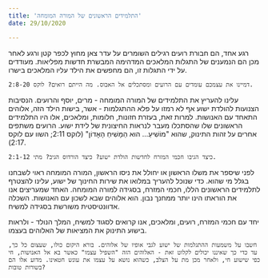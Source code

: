 ```yaml
---
title: 'התלמידים הראשונים של המורה המומחה'
date: 29/10/2020

---
```


רגע אחד, הם חבורת רועים רגילים השומרים על עדר צאן מחוץ לכפר קטן ורגע לאחר מכן הם הנמענים של התגלות המלאכים המדהימה המבשרת חדשות מפליאות. מעודדים על ידי התגלות זו, הם מחפשים את הילד עליו המלאכים בישרו.

`דמיינו את עצמכם עומדים עם הרועים ומסתכלים אל האבוס. מה הייתם רואים? לוקס 2:8-20.`

עלינו להעריץ את התלמידים של המורה המומחה - מרים, יוסף והרועים. הנסיבות הצנועות להולדת ישוע אף לא רמזו על פלא ההתגלמות - אשר, בישות הילד הזה, אלוהים התאחד עם האנושות. למרות זאת, בעזרת חזונות, חלומות, ומלאכים, אלו היו התלמידים הראשונים שלו שהסתכלו מעבר לנראות החיצונית של לידת ישוע. הרועים משתפים אחרים על זהות התינוק, שהוא "מוֹשִׁיעַ… הוּא הַמָּשִׁיחַ הָאָדוֹן" (לוקס 2:11; השוו עם לוקס 2:17).

`כיצד הגיבו חכמי המזרח לחדשות הולדת ישוע? כיצד הורדוס הגיב? מתי 2:1-12.`

לפני שיספר את משלו הראשון או יחולל את ניסו הראשון, המורה המומחה ראוי לשבחנו בגלל מי שהוא. כדי שנוכל להעריך במלואו את שירות החינוך של ישוע, עלינו להצטרף לתלמידים הראשונים הללו, חכמי המזרח, בסגידה למורה המומחה. האחד שמעריצים אנו את הוראתו הינו יותר ממחנך נבון. הוא אלוהים שבא לשכון עם האנושות. השכלה אדוונטיסטית משורשת בסגידה למשיח.

יחד עם חכמי המזרח, רועים, ומלאכים, אנו קרואים לסגוד למשיח, המלך הנולד - ולראות בישוע התינוק את המציאות של האלוהים בעצמו.

`חשבו על משמעות ההתגלמות של ישוע לגבי אופיו של אלוהים. בורא היקום כולו, שעצום כל כך, עד כדי כך שאיננו יכולים לקלוט זאת - האלוהים הזה "השפיל עצמו" כאשר בא אל האנושות, חי כפי שישוע חי, ולאחר מכן מת על הצלב, כשהוא נושא על עצמו את עונש חטאינו. מדוע אלו הם בשורות טובות?`